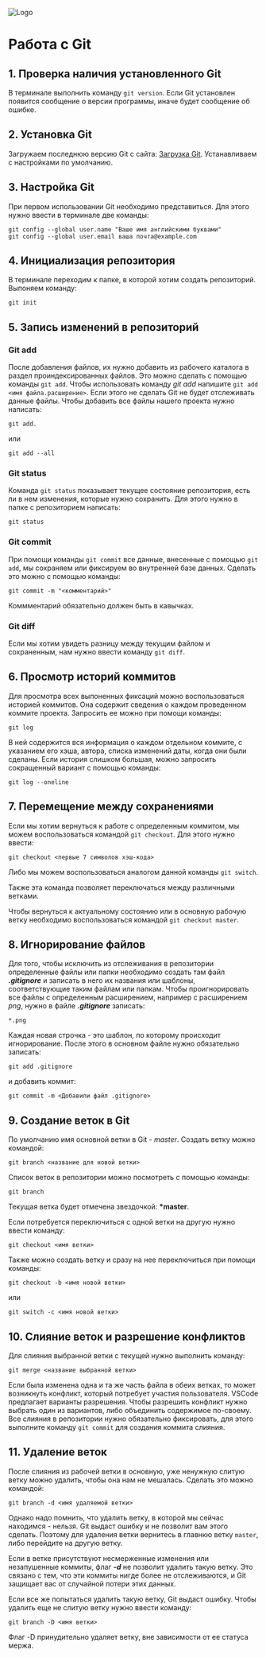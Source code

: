 ![Logo](gitlogo.jpg)
# Работа с Git
## 1. Проверка наличия установленного Git
В терминале выполнить команду `git version`.
Если Git установлен появится сообщение о версии программы, иначе будет сообщение об ошибке.
## 2. Установка Git
Загружаем последнюю версию Git с сайта: [Загрузка Git](https://git-scm.com/downloads). 
Устанавливаем с настройками по умолчанию.
## 3. Настройка Git
При первом использовании Git необходимо представиться. Для этого нужно ввести в терминале две команды:
```
git config --global user.name "Ваше имя английскими буквами"
git config --global user.email ваша почта@example.com
```
## 4. Инициализация репозитория
В терминале переходим к папке, в которой хотим создать репозиторий. Выпоняем команду:
```
git init
```
## 5. Запись изменений в репозиторий
### Git add
После добавления файлов, их нужно добавить из рабочего каталога в раздел проиндексированных файлов. Это можно сделать с помощью команды `git add`. Чтобы использовать команду *git add* напишите `git add <имя файла.расширение>`. Если этого не сделать Git не будет отслеживать данные файлы.
Чтобы добавить все файлы нашего проекта нужно написать:
```
git add.
```
или
```
git add --all
```
### Git status
Команда `git status` показывает текущее состояние репозитория, есть ли в нем изменения, которые нужно сохранить. Для этого нужно в папке с репозиторием написать:
```
git status
```
### Git commit
При помощи команды `git commit` все данные, внесенные с помощью `git add`, мы сохраняем или фиксируем во внутренней базе данных. Сделать это можно с помощью команды:
```
git commit -m "<комментарий>"
```
Коммментарий обязательно должен быть в кавычках.
### Git diff
Если мы хотим увидеть разницу между текущим файлом и сохраненным, нам нужно ввести команду `git diff`.
## 6. Просмотр историй коммитов
Для просмотра всех выпоненных фиксаций можно воспользоваться историей коммитов. Она содержит сведения о каждом проведенном коммите проекта. Запросить ее можно при помощи команды:
```
git log
```
В ней содержится вся информация о каждом отдельном коммите, с указанием его хэша, автора, списка изменений даты, когда они были сделаны. Если история слишком большая, можно запросить сокращенный вариант с помощью команды:
```
git log --oneline
```
## 7. Перемещение между сохранениями
Если мы хотим вернуться к работе с определенным коммитом, мы можем воспользоваться командой `git checkout`. Для этого нужно ввести:
```
git checkout <первые 7 символов хэш-кода>
```
Либо мы можем воспользоваться аналогом данной команды `git switch`.

Также эта команда позволяет переключаться между различными ветками.

Чтобы вернуться к актуальному состоянию или в основную рабочую ветку необходимо воспользоваться командой `git checkout master`.
## 8. Игнорирование файлов
Для того, чтобы исключить из отслеживания в репозитории определенные файлы или папки необходимо создать там файл ***.gitignore*** и записать в него их названия или шаблоны, соответствующие таким файлам или папкам.
Чтобы проигнорировать все файлы с определенным  расширением, например с расширением *png*, нужно в файле ***.gitignore*** записать:
```
*.png
```
Каждая новая строчка - это шаблон, по которому происходит игнорирование.
После этого в основном файле нужно обязательно записать:
```
git add .gitignore
```
и добавить коммит:
```
git commit -m <Добавили файл .gitignore>
```
## 9. Создание веток в Git
По умолчанию имя основной ветки в Git - *master*.
Создать ветку можно командой:
```
git branch <название для новой ветки>
```
Список веток в репозитории можно посмотреть с помощью команды:
```
git branch
```
Текущая ветка будет отмечена звездочкой: **\*master**.

Если потребуется переключиться с одной ветки на другую нужно ввести команду:
```
git checkout <имя ветки>
```
Также можно создать ветку и сразу на нее переключиться при помощи команды:
```
git checkout -b <имя новой ветки>
```
или
```
git switch -c <имя новой ветки>
```

## 10. Слияние веток и разрешение конфликтов
Для слияния выбранной ветки с текущей нужно выполнить команду:
```
git merge <название выбранной ветки>
```
Если была изменена одна и та же часть файла в обеих ветках, то может возникнуть конфликт, который потребует участия пользователя.
VSCode предлагает варианты разрешения.
Чтобы разрешить конфликт нужно выбрать один из вариантов, либо объединить содержимое по-своему.
Все слияния в  репозитории нужно обязательно фиксировать, для этого выполните команду `git commit` для создания коммита слияния.

## 11. Удаление веток
После слияния из рабочей ветки в основную, уже ненужную слитую ветку можно удалить, чтобы она нам не мешалась. Сделать это можно командой:
```
git branch -d <имя удаляемой ветки>
```
Однако надо помнить, что удалить ветку, в которой мы сейчас находимся - нельзя. Git выдаст ошибку и не позволит вам этого сделать. Поэтому для удаления ветки вернитесь в главнкю ветку `master`, либо перейдите на другую ветку.

Если в ветке присутствуют несмерженные изменения или незапушенные коммиты, флаг ***-d*** не позволит удалить такую ветку.
Это связано с тем, что эти коммиты нигде более не отслеживаются, и Git защищает вас от случайной потери этих данных.

Если все же попытаться удалить такую ветку, Git выдаст ошибку.
Чтобы удалить еще не слитую ветку нужно ввести команду:
```
git branch -D <имя ветки>
```
Флаг -D принудительно удаляет ветку, вне зависимости от ее статуса мержа.
